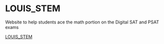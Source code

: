 # LOUIS_STEM 

Website to help students ace the math portion on the Digital SAT and PSAT exams

[LOUIS_STEM](https://lotlouischoitslab.github.io/louis_stem.github.io/)